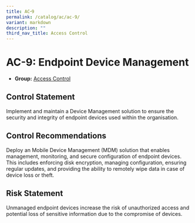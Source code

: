 ```yaml
---
title: AC᠆9
permalink: /catalog/ac/ac-9/
variant: markdown
description: ""
third_nav_title: Access Control
---
```

# AC-9: Endpoint Device Management

* **Group:** [Access Control](/catalog/ac)

## Control Statement

Implement and maintain a Device Management solution to ensure the security and integrity of endpoint devices used within the organisation.

## Control Recommendations

Deploy an Mobile Device Management (MDM) solution that enables management, monitoring, and secure configuration of endpoint devices. This includes enforcing disk encryption, managing configuration, ensuring regular updates, and providing the ability to remotely wipe data in case of device loss or theft.

## Risk Statement

Unmanaged endpoint devices increase the risk of unauthorized access and potential loss of sensitive information due to the compromise of devices.